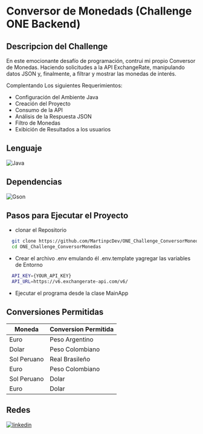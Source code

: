 # Conversor de Monedads (Challenge ONE Backend)

## Descripcion del Challenge

En este emocionante desafío de programación, contrui mi propio Conversor de Monedas. Haciendo
solicitudes a la API ExchangeRate, manipulando datos JSON y, finalmente, a filtrar y mostrar las
monedas de interés.

Complentando Los siguientes Requerimientos:

- Configuración del Ambiente Java
- Creación del Proyecto
- Consumo de la API
- Análisis de la Respuesta JSON
- Filtro de Monedas
- Exibición de Resultados a los usuarios

## Lenguaje

![Java](https://img.shields.io/badge/Java-FF8000?style=for-the-badge&logo=openjdk&logoColor=white&color=FF8000)

## Dependencias

![Gson](https://img.shields.io/maven-metadata/v.svg?label=Gson&metadataUrl=https%3A%2F%2Frepo1.maven.org%2Fmaven2%2Fcom%2Fgoogle%2Fcode%2Fgson%2Fgson%2Fmaven-metadata.xml)

## Pasos para Ejecutar el Proyecto

- clonar el Repositorio

```bash
  git clone https://github.com/MartinpcDev/ONE_Challenge_ConversorMonedas.git
  cd ONE_Challenge_ConversorMonedas
```

- Crear el archivo .env emulando él .env.template yagregar las variables de Entorno

```bash
  API_KEY={YOUR_API_KEY}
  API_URL=https://v6.exchangerate-api.com/v6/
```

- Ejecutar el programa desde la clase MainApp

## Conversiones Permitidas

| Moneda      | Conversion Permitida |
|-------------|----------------------|
| Euro        | Peso Argentino       |
| Dolar       | Peso Colombiano      |
| Sol Peruano | Real Brasileño       |
| Euro        | Peso Colombiano      |
| Sol Peruano | Dolar                |
| Euro        | Dolar                |

## Redes

[![linkedin](https://img.shields.io/badge/linkedin-0A66C2?style=for-the-badge&logo=linkedin&logoColor=white)](https://www.linkedin.com/in/martinchris-palomino/)
